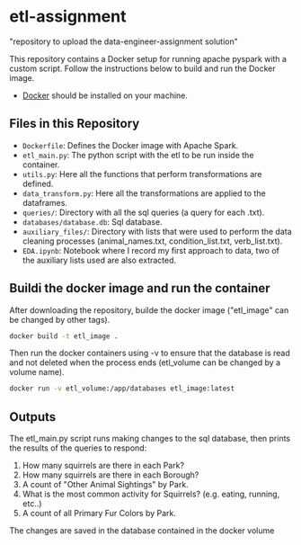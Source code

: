 # etl-assignment
"repository to upload the data-engineer-assignment solution"

This repository contains a Docker setup for running apache pyspark with a custom script. Follow the instructions below to build and run the Docker image.

- [Docker](https://www.docker.com/get-started) should be installed on your machine.

## Files in this Repository

- `Dockerfile`: Defines the Docker image with Apache Spark.
- `etl_main.py`: The python script with the etl to be run inside the container.
- `utils.py`: Here all the functions that perform transformations are defined.
- `data_transform.py`: Here all the transformations are applied to the dataframes.
- `queries/`: Directory with all the sql queries (a query for each .txt).
- `databases/database.db`: Sql database.
- `auxiliary_files/`: Directory with lists that were used to perform the data cleaning processes (animal_names.txt, condition_list.txt, verb_list.txt).
- `EDA.ipynb`: Notebook where I record my first approach to data, two of the auxiliary lists used are also extracted.

## Buildi the docker image and run the container
After downloading the repository, builde the docker image ("etl_image" can be changed by other tags).
```bash
docker build -t etl_image .
```
Then run the docker containers using -v to ensure that the database is read and not deleted when the process ends (etl_volume can be changed by a volume name).
```bash
docker run -v etl_volume:/app/databases etl_image:latest
```

## Outputs
The etl_main.py script runs making changes to the sql database, then prints the results of the queries to respond:
1. How many squirrels are there in each Park?
2. How many squirrels are there in each Borough?
3. A count of "Other Animal Sightings" by Park.
4. What is the most common activity for Squirrels? (e.g. eating, running, etc..)
5. A count of all Primary Fur Colors by Park.

The changes are saved in the database contained in the docker volume
